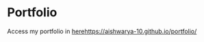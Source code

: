# Portfolio

Access my portfolio in [here](https://aishwarya-10.github.io/portfolio/)https://aishwarya-10.github.io/portfolio/
